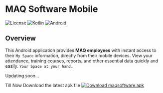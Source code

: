 # MAQ Software Mobile

[![License](https://img.shields.io/badge/License-Apache%202.0-blue.svg)](https://opensource.org/licenses/Apache-2.0)
[![Kotlin](https://img.shields.io/badge/java-1.9-blue.svg)](https://www.java.com/en/)
[![Android](https://img.shields.io/badge/Android-API%2033%2B-green.svg)](https://developer.android.com/about/versions/13)



## Overview
This Android application provides **MAQ employees** with instant access to their `My Space` information, directly from their mobile devices. View your attendance, training courses, reports, and other essential data quickly and easily.  `Your Space at your hand.`



Updating soon...

Till Now Download the latest apk file [![Download maqsoftware.apk](https://img.shields.io/badge/Download-APK-blue)](https://raw.githubusercontent.com/Sudhir878786/MAQSoftware/blob/Sudhir/app/release/app-release.apk)

